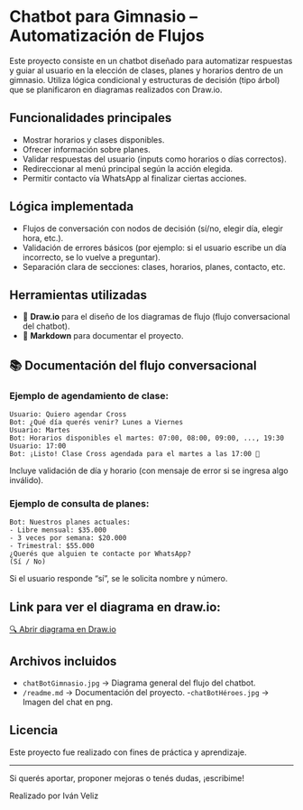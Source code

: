 # Chatbot para Gimnasio – Automatización de Flujos

Este proyecto consiste en un chatbot diseñado para automatizar respuestas y guiar al usuario en la elección de clases, planes y horarios dentro de un gimnasio. Utiliza lógica condicional y estructuras de decisión (tipo árbol) que se planificaron en diagramas realizados con Draw\.io.

##  Funcionalidades principales

- Mostrar horarios y clases disponibles.
- Ofrecer información sobre planes.
- Validar respuestas del usuario (inputs como horarios o días correctos).
- Redireccionar al menú principal según la acción elegida.
- Permitir contacto vía WhatsApp al finalizar ciertas acciones.

##  Lógica implementada

- Flujos de conversación con nodos de decisión (sí/no, elegir día, elegir hora, etc.).
- Validación de errores básicos (por ejemplo: si el usuario escribe un día incorrecto, se lo vuelve a preguntar).
- Separación clara de secciones: clases, horarios, planes, contacto, etc.

## Herramientas utilizadas

- 🧩 **Draw\.io** para el diseño de los diagramas de flujo (flujo conversacional del chatbot).
- 📄 **Markdown** para documentar el proyecto.

## 📚 Documentación del flujo conversacional

### Ejemplo de agendamiento de clase:

```
Usuario: Quiero agendar Cross
Bot: ¿Qué día querés venir? Lunes a Viernes
Usuario: Martes
Bot: Horarios disponibles el martes: 07:00, 08:00, 09:00, ..., 19:30
Usuario: 17:00
Bot: ¡Listo! Clase Cross agendada para el martes a las 17:00 💪
```

Incluye validación de día y horario (con mensaje de error si se ingresa algo inválido).

### Ejemplo de consulta de planes:

```
Bot: Nuestros planes actuales:
- Libre mensual: $35.000
- 3 veces por semana: $20.000
- Trimestral: $55.000
¿Querés que alguien te contacte por WhatsApp?
(Sí / No)
```

Si el usuario responde “sí”, se le solicita nombre y número.


##  Link para ver el diagrama en draw.io:
[🔍 Abrir diagrama en Draw.io](https://app.diagrams.net/?url=https://raw.githubusercontent.com/ivanveliz/chatbot/main/chatBotH%C3%A9roes.drawio#G14uuM-L_FAdpZzBkI5gG4MK1swFdh6NU7#%7B%22pageId%22%3A%22C5RBs43oDa-KdzZeNtuy%22%7D)

##  Archivos incluidos
- `chatBotGimnasio.jpg` → Diagrama general del flujo del chatbot.
- `/readme.md` → Documentación del proyecto.
-`chatBotHéroes.jpg` → Imagen del chat en png.


##  Licencia

Este proyecto fue realizado con fines de práctica y aprendizaje.

---

 Si querés aportar, proponer mejoras o tenés dudas, ¡escribime!

Realizado por Iván Veliz


